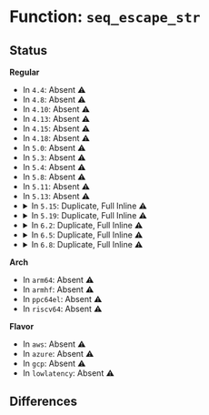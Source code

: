 # Function: <code>seq_escape_str</code>

## Status
<b>Regular</b>
<ul>
<li>
In <code>4.4</code>: Absent ⚠️
</li>
<li>
In <code>4.8</code>: Absent ⚠️
</li>
<li>
In <code>4.10</code>: Absent ⚠️
</li>
<li>
In <code>4.13</code>: Absent ⚠️
</li>
<li>
In <code>4.15</code>: Absent ⚠️
</li>
<li>
In <code>4.18</code>: Absent ⚠️
</li>
<li>
In <code>5.0</code>: Absent ⚠️
</li>
<li>
In <code>5.3</code>: Absent ⚠️
</li>
<li>
In <code>5.4</code>: Absent ⚠️
</li>
<li>
In <code>5.8</code>: Absent ⚠️
</li>
<li>
In <code>5.11</code>: Absent ⚠️
</li>
<li>
In <code>5.13</code>: Absent ⚠️
</li>
<li>
<details>
<summary>In <code>5.15</code>: Duplicate, Full Inline ⚠️</summary>

**Collision:** Static Duplication

**Inline:** Full

**Transformation:** False

**Instances:**

```
In fs/seq_file.c (ffffffff813a2c2a)
Location: include/linux/seq_file.h:132
Inline: True
Inline callers:
  - fs/seq_file.c:seq_escape
```
```
In fs/proc/array.c (ffffffff8142c529)
Location: include/linux/seq_file.h:132
Inline: True
Inline callers:
  - fs/proc/array.c:proc_task_name
```
</details>
</li>
<li>
<details>
<summary>In <code>5.19</code>: Duplicate, Full Inline ⚠️</summary>

**Collision:** Static Duplication

**Inline:** Full

**Transformation:** False

**Instances:**

```
In kernel/cgroup/cgroup.c (ffffffff811c2ba1)
Location: include/linux/seq_file.h:133
Inline: True
Inline callers:
  - kernel/cgroup/cgroup.c:cgroup_show_path
```
```
In kernel/cgroup/cgroup-v1.c (ffffffff811cfca2)
Location: include/linux/seq_file.h:133
Inline: True
Inline callers:
  - kernel/cgroup/cgroup-v1.c:cgroup1_show_options
  - kernel/cgroup/cgroup-v1.c:cgroup1_show_options
  - kernel/cgroup/cgroup-v1.c:cgroup1_show_options
  - kernel/cgroup/cgroup-v1.c:cgroup1_show_options
  - kernel/cgroup/cgroup-v1.c:cgroup1_show_options
```
```
In fs/proc_namespace.c (ffffffff8144d32d)
Location: include/linux/seq_file.h:133
Inline: True
Inline callers:
  - fs/proc_namespace.c:show_vfsstat
  - fs/proc_namespace.c:show_mountinfo
  - fs/proc_namespace.c:show_vfsmnt
```
```
In fs/proc/array.c (ffffffff814a5d4d)
Location: include/linux/seq_file.h:133
Inline: True
Inline callers:
  - fs/proc/array.c:proc_task_name
```
```
In fs/ext4/super.c (ffffffff81524113)
Location: include/linux/seq_file.h:133
Inline: True
Inline callers:
  - fs/ext4/super.c:_ext4_show_options
  - fs/ext4/super.c:_ext4_show_options
  - fs/ext4/super.c:_ext4_show_options
  - fs/ext4/super.c:_ext4_show_options
```
```
In security/selinux/hooks.c (ffffffff815c54bb)
Location: include/linux/seq_file.h:133
Inline: True
Inline callers:
  - security/selinux/hooks.c:show_sid
```
```
In lib/dynamic_debug.c (ffffffff817605df)
Location: include/linux/seq_file.h:133
Inline: True
Inline callers:
  - lib/dynamic_debug.c:ddebug_proc_show
```
</details>
</li>
<li>
<details>
<summary>In <code>6.2</code>: Duplicate, Full Inline ⚠️</summary>

**Collision:** Static Duplication

**Inline:** Full

**Transformation:** False

**Instances:**

```
In kernel/cgroup/cgroup.c (ffffffff81206ec1)
Location: include/linux/seq_file.h:133
Inline: True
Inline callers:
  - kernel/cgroup/cgroup.c:cgroup_show_path
```
```
In kernel/cgroup/cgroup-v1.c (ffffffff812136a2)
Location: include/linux/seq_file.h:133
Inline: True
Inline callers:
  - kernel/cgroup/cgroup-v1.c:cgroup1_show_options
  - kernel/cgroup/cgroup-v1.c:cgroup1_show_options
  - kernel/cgroup/cgroup-v1.c:cgroup1_show_options
  - kernel/cgroup/cgroup-v1.c:cgroup1_show_options
  - kernel/cgroup/cgroup-v1.c:cgroup1_show_options
```
```
In fs/proc_namespace.c (ffffffff814db8fd)
Location: include/linux/seq_file.h:133
Inline: True
Inline callers:
  - fs/proc_namespace.c:show_vfsstat
  - fs/proc_namespace.c:show_mountinfo
  - fs/proc_namespace.c:show_vfsmnt
```
```
In fs/proc/array.c (ffffffff8153b36d)
Location: include/linux/seq_file.h:133
Inline: True
Inline callers:
  - fs/proc/array.c:proc_task_name
```
```
In fs/ext4/super.c (ffffffff815c1789)
Location: include/linux/seq_file.h:133
Inline: True
Inline callers:
  - fs/ext4/super.c:_ext4_show_options
  - fs/ext4/super.c:_ext4_show_options
  - fs/ext4/super.c:_ext4_show_options
  - fs/ext4/super.c:_ext4_show_options
```
```
In security/selinux/hooks.c (ffffffff816720d9)
Location: include/linux/seq_file.h:133
Inline: True
Inline callers:
  - security/selinux/hooks.c:show_sid
```
```
In lib/dynamic_debug.c (ffffffff8188cebe)
Location: include/linux/seq_file.h:133
Inline: True
Inline callers:
  - lib/dynamic_debug.c:ddebug_proc_show
```
</details>
</li>
<li>
<details>
<summary>In <code>6.5</code>: Duplicate, Full Inline ⚠️</summary>

**Collision:** Static Duplication

**Inline:** Full

**Transformation:** False

**Instances:**

```
In kernel/cgroup/cgroup.c (ffffffff8121c4a1)
Location: include/linux/seq_file.h:133
Inline: True
Inline callers:
  - kernel/cgroup/cgroup.c:cgroup_show_path
```
```
In kernel/cgroup/cgroup-v1.c (ffffffff81228fb2)
Location: include/linux/seq_file.h:133
Inline: True
Inline callers:
  - kernel/cgroup/cgroup-v1.c:cgroup1_show_options
  - kernel/cgroup/cgroup-v1.c:cgroup1_show_options
  - kernel/cgroup/cgroup-v1.c:cgroup1_show_options
  - kernel/cgroup/cgroup-v1.c:cgroup1_show_options
  - kernel/cgroup/cgroup-v1.c:cgroup1_show_options
```
```
In fs/proc_namespace.c (ffffffff8150fe9d)
Location: include/linux/seq_file.h:133
Inline: True
Inline callers:
  - fs/proc_namespace.c:show_vfsstat
  - fs/proc_namespace.c:show_mountinfo
  - fs/proc_namespace.c:show_vfsmnt
```
```
In fs/proc/array.c (ffffffff8157369d)
Location: include/linux/seq_file.h:133
Inline: True
Inline callers:
  - fs/proc/array.c:proc_task_name
```
```
In fs/ext4/super.c (ffffffff815f8ef1)
Location: include/linux/seq_file.h:133
Inline: True
Inline callers:
  - fs/ext4/super.c:_ext4_show_options
  - fs/ext4/super.c:_ext4_show_options
  - fs/ext4/super.c:_ext4_show_options
  - fs/ext4/super.c:_ext4_show_options
```
```
In security/selinux/hooks.c (ffffffff816aa624)
Location: include/linux/seq_file.h:133
Inline: True
Inline callers:
  - security/selinux/hooks.c:show_sid
```
```
In lib/dynamic_debug.c (ffffffff818cf42e)
Location: include/linux/seq_file.h:133
Inline: True
Inline callers:
  - lib/dynamic_debug.c:ddebug_proc_show
```
</details>
</li>
<li>
<details>
<summary>In <code>6.8</code>: Duplicate, Full Inline ⚠️</summary>

**Collision:** Static Duplication

**Inline:** Full

**Transformation:** False

**Instances:**

```
In kernel/cgroup/cgroup.c (ffffffff81232efc)
Location: include/linux/seq_file.h:133
Inline: True
Inline callers:
  - kernel/cgroup/cgroup.c:cgroup_show_path
```
```
In kernel/cgroup/cgroup-v1.c (ffffffff81240e02)
Location: include/linux/seq_file.h:133
Inline: True
Inline callers:
  - kernel/cgroup/cgroup-v1.c:cgroup1_show_options
  - kernel/cgroup/cgroup-v1.c:cgroup1_show_options
  - kernel/cgroup/cgroup-v1.c:cgroup1_show_options
  - kernel/cgroup/cgroup-v1.c:cgroup1_show_options
  - kernel/cgroup/cgroup-v1.c:cgroup1_show_options
```
```
In fs/proc_namespace.c (ffffffff8154434d)
Location: include/linux/seq_file.h:133
Inline: True
Inline callers:
  - fs/proc_namespace.c:show_vfsstat
  - fs/proc_namespace.c:show_mountinfo
  - fs/proc_namespace.c:show_vfsmnt
```
```
In fs/proc/array.c (ffffffff815ac04d)
Location: include/linux/seq_file.h:133
Inline: True
Inline callers:
  - fs/proc/array.c:proc_task_name
```
```
In fs/ext4/super.c (ffffffff81631a7b)
Location: include/linux/seq_file.h:133
Inline: True
Inline callers:
  - fs/ext4/super.c:_ext4_show_options
  - fs/ext4/super.c:_ext4_show_options
  - fs/ext4/super.c:_ext4_show_options
  - fs/ext4/super.c:_ext4_show_options
```
```
In security/selinux/hooks.c (ffffffff816e75c4)
Location: include/linux/seq_file.h:133
Inline: True
Inline callers:
  - security/selinux/hooks.c:show_sid
```
```
In lib/dynamic_debug.c (ffffffff81921282)
Location: include/linux/seq_file.h:133
Inline: True
Inline callers:
  - lib/dynamic_debug.c:ddebug_proc_show
```
</details>
</li>
</ul>
<b>Arch</b>
<ul>
<li>
In <code>arm64</code>: Absent ⚠️
</li>
<li>
In <code>armhf</code>: Absent ⚠️
</li>
<li>
In <code>ppc64el</code>: Absent ⚠️
</li>
<li>
In <code>riscv64</code>: Absent ⚠️
</li>
</ul>
<b>Flavor</b>
<ul>
<li>
In <code>aws</code>: Absent ⚠️
</li>
<li>
In <code>azure</code>: Absent ⚠️
</li>
<li>
In <code>gcp</code>: Absent ⚠️
</li>
<li>
In <code>lowlatency</code>: Absent ⚠️
</li>
</ul>

## Differences
